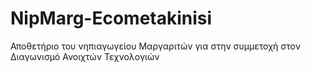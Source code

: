 # NipMarg-Ecometakinisi
Αποθετήριο του νηπιαγωγείου  Μαργαριτών για στην συμμετοχή στον Διαγωνισμό  Ανοιχτών Τεχνολογιών

